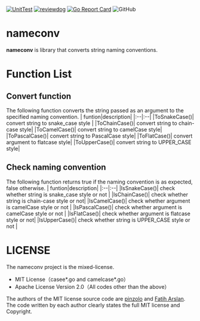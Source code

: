 [![UnitTest](https://github.com/nao1215/nameconv/actions/workflows/unit_test.yml/badge.svg)](https://github.com/nao1215/nameconv/actions/workflows/unit_test.yml)
[![reviewdog](https://github.com/nao1215/nameconv/actions/workflows/review_dog.yml/badge.svg)](https://github.com/nao1215/nameconv/actions/workflows/review_dog.yml)
[![Go Report Card](https://goreportcard.com/badge/github.com/nao1215/nameconv)](https://goreportcard.com/report/github.com/nao1215/nameconv)
![GitHub](https://img.shields.io/github/license/nao1215/nameconv)

# nameconv
**nameconv** is library that converts string naming conventions. 

# Function List
## Convert function
The following function converts the string passed as an argument to the specified naming convention.
| funtion|description|
|:--|:--|
|ToSnakeCase()| convert string to snake_case style |
|ToChainCase()| convert string to chain-case style|
|ToCamelCase()| convert string to camelCase style|
|ToPascalCase()| convert string to PascalCase style|
|ToFlatCase()| convert argument to flatcase style|
|ToUpperCase()| convert string to UPPER_CASE style|

## Check naming convention
The following function returns true if the naming convention is as expected, false otherwise.
| funtion|description|
|:--|:--|
|IsSnakeCase()| check whether string is snake_case style or not |
|IsChainCase()| check whether string is chain-case style or not|
|IsCamelCase()| check whether argument is camelCase style or not |
|IsPascalCase()| check whether argument is camelCase style or not |
|IsFlatCase()| check whether argument is flatcase style or not|
|IsUpperCase()| check whether string is UPPER_CASE style or not |

# LICENSE
The nameconv project is the mixed-license.

- MIT License（casee*.go and camelcase*.go）
- Apache License Version 2.0（All codes other than the above）

The authors of the MIT license source code are [pinzolo](https://github.com/pinzolo) and [Fatih Arslan](https://github.com/fatih). The code written by each author clearly states the full MIT license and Copyright.